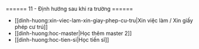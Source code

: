 ====== 11 - Định hướng sau khi ra trường ======

- [[dinh-huong:xin-viec-lam-xin-giay-phep-cu-tru|Xin việc làm / Xin giấy phép cư trú]]
- [[dinh-huong:hoc-master|Học thêm master 2]]
- [[dinh-huong:hoc-tien-si|Học tiến sĩ]]
